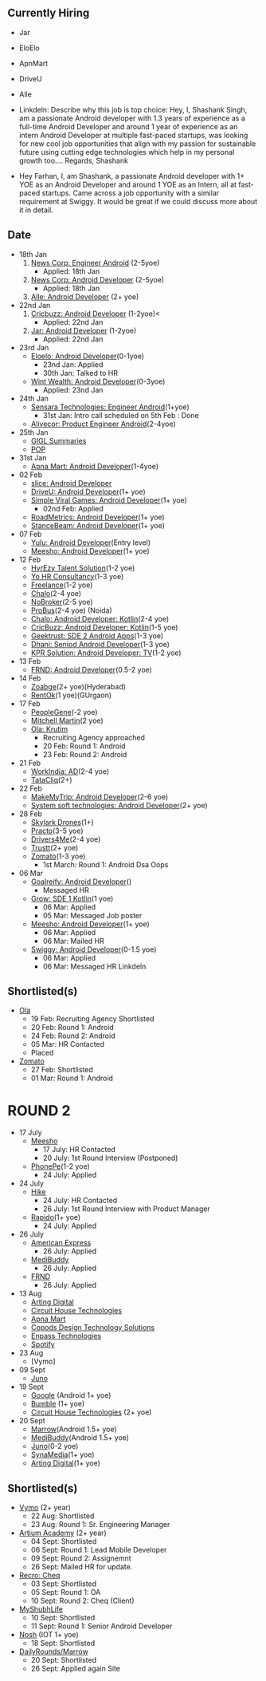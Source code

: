 ## Currently Hiring
- Jar
- EloElo
- ApnMart
- DriveU
- Alle

- Linkdeln: Describe why this job is top choice: Hey, I, Shashank Singh, am a passionate Android developer with 1.3 years of experience as a full-time Android Developer and around 1 year of experience as an intern Android Developer at multiple fast-paced startups, was looking for new cool job opportunities that align with my passion for sustainable future using cutting edge technologies which help in my personal growth too....
Regards,
Shashank

- Hey Farhan, I, am Shashank, a passionate Android developer with 1+ YOE as an Android Developer and around 1 YOE as an Intern, all at fast-paced startups. Came across a job opportunity with a similar requirement at Swiggy. It would be great if we could discuss more about it in detail.

## Date
- 18th Jan
    1. [News Corp: Engineer Android](https://newscorp.com/careers/news-corp/engineer-android/) (2-5yoe)
        - Applied: 18th Jan
    2. [News Corp: Android Developer](https://www.linkedin.com/jobs/view/3792933619) (2-5yoe)
        - Applied: 18th Jan
    3. [Alle: Android Developer](https://app.flexiple.com/talent-dashboard/1705579687972x811925385882894300?tho=1705579687972x753522870836002800&url=effort-dashboard) (2+ yoe)
- 22nd Jan<br>
    1. [Cricbuzz: Android Developer](https://www.linkedin.com/jobs/view/3810791080) (1-2yoe)<
        - Applied: 22nd Jan
    2. [Jar: Android Developer](https://mail.google.com/mail/u/0/#sent/KtbxLvhNTpbbKxVQFfNBBhlBdWRXljRnxq) (1-2yoe)
        - Applied: 22nd Jan
- 23rd Jan
    - [Eloelo: Android Developer](https://cutshort.io/job/SDE-1-Android-Bengaluru-Bangalore-Eloelo-bja55Imo)(0-1yoe)
        - 23nd Jan: Applied
        - 30th Jan: Talked to HR
    - [Wint Wealth: Android Developer](https://cutshort.io/job/SDE-1-Android-Bengaluru-Bangalore-Eloelo-bja55Imo)(0-3yoe)
        - Applied: 23nd Jan
- 24th Jan
    - [Sensara Technologies: Engineer Android](https://wellfound.com/jobs?job_listing_id=381468)(1+yoe)
        - 31st Jan: Intro call scheduled on 5th Feb : Done
    - [Alivecor: Product Engineer Android]( https://jobs.jobvite.com/alivecor/job/ouz7qfwk)(2-4yoe)
- 25th Jan
    - [GIGL Summaries](https://www.linkedin.com/jobs/view/3810164974)
    - [POP](https://www.linkedin.com/jobs/view/3810600783)
- 31st Jan
    - [Apna Mart: Android Developer](https://wellfound.com/jobs?job_listing_id=1870313)(1-4yoe)
- 02 Feb
    - [slice: Android Developer](https://jobs.smartrecruiters.com/slice1/743999956989838-android-developer-sde-i?trid=12d3ffc5-1c88-425e-9580-e648b76fd6f6&rsid=f4c5d47c-ce5c-46d9-abd7-47529887d4b2)
    - [DriveU: Android Developer](https://wellfound.com/jobs?job_listing_id=2887389)(1+ yoe)
    - [Simple Viral Games: Android Developer](https://wellfound.com/jobs?job_listing_id=2489488)(1+ yoe)
        - 02nd Feb: Applied
    - [RoadMetrics: Android Developer](https://wellfound.com/jobs?job_listing_id=2842151)(1+ yoe)
    - [StanceBeam: Android Developer](https://wellfound.com/jobs?job_listing_id=1706869)(1+ yoe)
- 07 Feb
    - [Yulu: Android Developer](https://www.linkedin.com/jobs/view/3824559356)(Entry level)
    - [Meesho: Android Developer](https://jobs.lever.co/meesho/2a8d939c-6303-4775-a399-6834012b3f9b/apply)(1+ yoe)
- 12 Feb
    - [HyrEzy Talent Solution](https://www.hirist.tech/j/software-development-engineer-android-apps-1-2-yrs-1280559.html?ref=kp&jobpos=14&jobversion=2)(1-2 yoe)
    - [Yo HR Consultancy](https://www.hirist.tech/similar_jobs.php?id=1280565&status=single&success=11&pref=kp)(1-3 yoe)
    - [Freelance](https://www.hirist.tech/j/software-development-engineer-i-android-platform-1-2-yrs-1290026.html?ref=kp&jobpos=8&jobversion=2)(1-2 yoe)
    - [Chalo](https://www.hirist.tech/j/chalo-software-development-engineer-ii-android-platform-2-6-yrs-1294389.html?ref=kp_br_prm&jobpos=1&jobversion=2)(2-4 yoe)
    - [NoBroker](https://www.hirist.tech/j/nobrokercom-android-developer-javakotlin-2-5-yrs-1281679.html?ref=kp_br&jobpos=2&jobversion=2)(2-5 yoe)
    - [ProBus](https://www.hirist.tech/j/probus-app-developer-android-platform-2-4-yrs-1296602.html?ref=rl_aj_br_prm&pref=kp_br&jobpos=2&jobversion=2)(2-4 yoe) (Noida)
    - [Chalo: Android Developer: Kotlin](https://www.hirist.tech/j/chalo-android-developer-kotlin-2-5-yrs-1277874.html?ref=kp_br&jobpos=5&jobversion=2)(2-4 yoe)
    - [CricBuzz: Android Developer: Kotlin](https://www.hirist.tech/j/cricbuzz-android-developer-kotlinmvvm-1-6-yrs-1268488.html?ref=kp_br&jobpos=7&jobversion=2)(1-5 yoe)       
    - [Geektrust: SDE 2 Android Apps](https://www.hirist.tech/j/software-development-engineer-ii-android-apps-1-3-yrs-1292996.html?ref=kp&jobpos=25&jobversion=2)(1-3 yoe)
    - [Dhani: Seniod Android Developer](https://www.hirist.tech/j/dhani-senior-android-developer-javakotlin-1-3-yrs-1285779.html?ref=kp&jobpos=41&jobversion=2)(1-3 yoe)
    - [KPR Solution: Android Developer: TV](https://www.hirist.tech/j/android-developer-javakotlin-1-2-yrs-1277837.html?ref=kp&jobpos=49&jobversion=2)(1-2 yoe)
- 13 Feb
    - [FRND: Android Developer](https://www.linkedin.com/jobs/view/3828808282)(0.5-2 yoe)
- 14 Feb
    - [Zoabge](https://wellfound.com/jobs/2742456-android-developer)(2+ yoe)(Hyderabad)
    - [RentOk](https://wellfound.com/jobs/2925186-android-engineer)(1 yoe)(GUrgaon)
- 17 Feb
    - [PeopleGene](https://www.linkedin.com/jobs/view/3829612611)(-2 yoe)
    - [Mitchell Martin](https://www.linkedin.com/jobs/view/3785665016)(2 yoe)
    - [Ola: Krutim](mail)
        - Recruiting Agency approached
        - 20 Feb: Round 1: Android
        - 23 Feb: Round 2: Android
- 21 Feb    
    - [WorkIndia: AD](https://www.linkedin.com/jobs/view/3830943887)(2-4 yoe) 
    - [TataCliq](https://www.linkedin.com/jobs/view/3836052464)(2+)
- 22 Feb
    - [MakeMyTrip: Android Developer](https://www.linkedin.com/jobs/view/3830772545)(2-6 yoe) 
    - [System soft technologies: Android Developer](https://www.linkedin.com/jobs/view/3828094053)(2+ yoe) 
- 28 Feb
    - [Skylark Drones](https://www.linkedin.com/jobs/view/3821134507/)(1+)
    - [Practo](https://www.linkedin.com/jobs/view/3835379827/)(3-5 yoe)
    - [Drivers4Me](https://www.linkedin.com/jobs/view/3839050976/)(2-4 yoe)
    - [Trustt](https://www.linkedin.com/jobs/view/3819404751/)(2+ yoe)
    - [Zomato](https://www.linkedin.com/jobs/view/3835382089)(1-3 yoe)
        - 1st March: Round 1: Android Dsa Oops
- 06 Mar
    - [Goalreify: Android Developer](https://www.linkedin.com/feed/update/urn:li:activity:7168515417257299969/)()
        - Messaged HR
    - [Grow: SDE 1 Kotlin](https://www.linkedin.com/feed/update/urn:li:activity:7170608529416933376/)(1 yoe)
        - 06 Mar: Applied
        - 05 Mar: Messaged Job poster
    - [Meesho: Android Developer](https://jobs.lever.co/meesho/2a8d939c-6303-4775-a399-6834012b3f9b/apply)(1+ yoe)
        - 06 Mar: Applied
        - 06 Mar: Mailed HR
    - [Swiggy: Android Developer](https://www.linkedin.com/feed/update/urn:li:activity:7170994492227895296/)(0-1.5 yoe)
        - 06 Mar: Applied
        - 06 Mar: Messaged HR Linkdeln

## Shortlisted(s)

- [Ola](mail)
    - 19 Feb: Recruiting Agency Shortlisted
    - 20 Feb: Round 1: Android
    - 24 Feb: Round 2: Android
    - 05 Mar: HR Contacted
    - Placed
- [Zomato](https://www.linkedin.com/jobs/view/3835382089)
    - 27 Feb: Shortlisted
    - 01 Mar: Round 1: Android  

# ROUND 2

- 17 July
    - [Meesho]()
        - 17 July: HR Contacted
        - 20 July: 1st Round Interview (Postponed)
    - [PhonePe](https://www.linkedin.com/jobs/view/3976025871)(1-2 yoe)
        - 24 July: Applied
- 24 July    
    - [Hike]()
        - 24 July: HR Contacted
        - 26 July: 1st Round Interview with Product Manager
    - [Rapido](https://www.linkedin.com/jobs/view/3980759644)(1+ yoe)
        - 24 July: Applied
- 26 July
    - [American Express](https://aexp.eightfold.ai/careers/job/23930751?domain=aexp.com&utm_source=linkedin)
        - 26 July: Applied
    - [MediBuddy](https://medibuddy.hire.trakstar.com/jobs/fk0xw85/)
        - 26 July: Applied
    - [FRND](https://www.linkedin.com/jobs/view/3982688463)
        - 26 July: Applied
- 13 Aug
    - [Arting Digital](https://wellfound.com/jobs?job_listing_id=3064750)
    - [Circuit House Technologies](https://wellfound.com/jobs?job_listing_id=2987619)
    - [Apna Mart](https://wellfound.com/jobs?job_listing_id=1870313)
    - [Copods Design Technology Solutions](https://wellfound.com/jobs?job_listing_id=2791261)
    - [Enpass Technologies](https://wellfound.com/jobs?job_listing_id=2978589)
    - [Spotify](https://jobs.lever.co/spotify/4ede09b7-5c3c-44da-be41-9e9d6a13d056/apply?ref=androiddev.careers&utm_source=androiddev.careers)
- 23 Aug
    - [Vymo]
- 09 Sept
    - [Juno](https://careers.kula.ai/juno/115)
- 19 Sept
    - [Google](https://www.google.com/about/careers/applications/apply/bb1f9a02-398b-42fe-bbc4-835ce3c4e4f8/review) (Android 1+ yoe)
    - [Bumble]() (1+ yoe)
    - [Circuit House Technologies](https://wellfound.com/jobs/2987619-android-developer) (2+ yoe)
- 20 Sept
    - [Marrow](https://dailyrounds.skillate.com/jobs/53487?utm_source=LINKEDIN&utm_medium=SOCIAL_MEDIA)(Android 1.5+ yoe)
    - [MediBuddy](https://medibuddy.hire.trakstar.com/jobs/fk0xw85/)(Android 1.5+ yoe)
    - [Juno](https://careers.kula.ai/juno/115)(0-2 yoe)
    - [SynaMedia](https://synamedia.sumtotal.host/Careers/search(slideout:job/2170))(1+ yoe)
    - [Arting Digital](https://artingdigital.zohorecruit.in/jobs/Careers/107457000018794392/Android-Developer?source=LinkedIn-Basic&embedsource=LinkedIn%2BLimited%2BListings)(1+ yoe)
        

## Shortlisted(s)

- [Vymo](mail) (2+ year)
    - 22 Aug: Shortlisted
    - 23 Aug: Round 1: Sr. Engineering Manager
- [Artium Academy](https://wellfound.com/jobs/3086027-android-developer) (2+ year)
    - 04 Sept: Shortlisted
    - 06 Sept: Round 1: Lead Mobile Developer
    - 09 Sept: Round 2: Assignemnt
    - 26 Sept: Mailed HR for update.
- [Recro: Cheq](mail)
    - 03 Sept: Shortlisted
    - 05 Sept: Round 1: OA
    - 10 Sept: Round 2: Cheq (Client)
- [MyShubhLife](mail)
    - 10 Sept: Shortlisted
    - 11 Sept: Round 1: Senior Android Developer
- [Nosh](mail) (IOT 1+ yoe)
    - 18 Sept: Shortlisted
- [DailyRounds/Marrow](https://dailyrounds.skillate.com/jobs/53487?utm_source=LINKEDIN&utm_medium=SOCIAL_MEDIA)
    - 20 Sept: Shortlisted
    - 26 Sept: Applied again Site